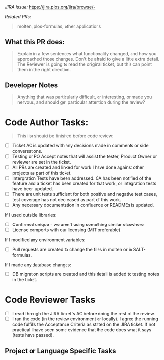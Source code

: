 
*JIRA issue:* https://jira.plos.org/jira/browse/-

*Related PRs:* 
> molten, plos-formulas, other applications

## What this PR does:

>Explain in a few sentences what functionality changed, and how you approached those changes. Don't be afraid to give a little extra detail. The Reviewer is going to read the original ticket, but this can point them in the right direction.

## Developer Notes

> Anything that was particularly difficult, or interesting, or
made you nervous, and should get particular attention during the review?

# Code Author Tasks:

> This list should be finished before code review:
- [ ] Ticket AC is updated with any decisions made in comments or side conversations.
- [ ] Testing or PO Accept notes that will assist the tester, Product Owner or reviewer are set in the ticket.
- [ ] All PRs are created and linked for work I have done against other projects as part of this ticket.
- [ ] Intergration Tests have been addressed.  QA has been notified of the feature and a ticket has been created for that work, or integration tests have been updated. 
- [ ] There are unit tests sufficient for both positive and negative test cases, test coverage has not decreased as part of this work. 
- [ ] Any necessary documentation in confluence or READMEs is updated.

If I used outside libraries:
- [ ] Confirmed unique - we aren't using something similar elsewhere
- [ ] License comports with our licensing (MIT preferable)

If I modified any environment variables:
- [ ] Pull requests are created to change the files in molten or in SALT-formulas.

If I made any database changes:
- [ ] DB migration scripts are created and this detail is added to testing notes in the ticket.

# Code Reviewer Tasks
- [ ] I read through the JIRA ticket's AC before doing the rest of the review.
- [ ] I ran the code (in the review environment or locally). I agree the running code fulfills the Acceptance Criteria as stated on the JIRA ticket. If not practical I have seen some evidence that the code does what it says (tests have passed).

## Project or Language Specific Tasks ###
